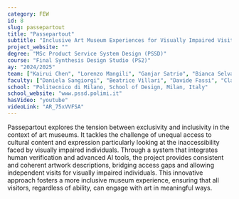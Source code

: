 ```yaml
---
category: FEW
id: 8
slug: passepartout
title: "Passepartout"
subtitle: "Inclusive Art Museum Experiences for Visually Impaired Visitors"
project_website: ""
degree: "MSc Product Service System Design (PSSD)"
course: "Final Synthesis Design Studio (PS2)"
ay: "2024/2025"
team: ["Kairui Chen", "Lorenzo Mangili", "Ganjar Satrio", "Bianca Selvatici", "Francesco Tomio", "Laura Margarida Faria Vieira"]
faculty: ["Daniela Sangiorgi", "Beatrice Villari", "Davide Fassi", "Claudio Dell’Era"]
school: "Politecnico di Milano, School of Design, Milan, Italy"
school_website: "www.pssd.polimi.it"
hasVideo: "youtube"
videoLink: "AR_75xVVFSA"
---
```


Passepartout explores the tension between exclusivity and inclusivity in the context of art museums. It tackles the challenge of unequal access to cultural content and expression particularly looking at the inaccessibility faced by visually impaired individuals. Through a system that integrates human verification and advanced AI tools, the project provides consistent and coherent artwork descriptions, bridging access gaps and allowing independent visits for visually impaired individuals. This innovative approach fosters a more inclusive museum experience, ensuring that all visitors, regardless of ability, can engage with art in meaningful ways.
